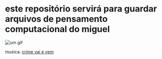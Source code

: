 # este repositório servirá para guardar arquivos de pensamento computacional do miguel
![um gif](https://media1.tenor.com/m/4fH8zSIuSvcAAAAd/cristiano-ronaldo-soccer.gif)

musica:   [crime vai e vem](https://youtu.be/vCk4H_8TCBo?si=cmkT8JQFr184ff3A)
